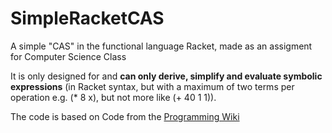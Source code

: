 # SimpleRacketCAS
A simple "CAS" in the functional language Racket, made as an assigment for Computer Science Class


It is only designed for and __can only derive, simplify and evaluate symbolic expressions__ (in Racket syntax, but with a maximum of two terms per operation e.g. (* 8 x), but not more like (+ 40 1 1)).

The code is based on Code from the [Programming Wiki](http://programmingwiki.de/Grundlagen_der_funktionsorientierten_Programmierung_mit_SCHEME/Projekt_CAS)
